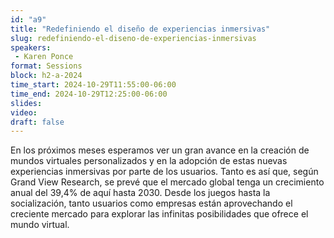 ```yaml
---
id: "a9"
title: "Redefiniendo el diseño de experiencias inmersivas"
slug: redefiniendo-el-diseno-de-experiencias-inmersivas
speakers:
 - Karen Ponce
format: Sessions
block: h2-a-2024
time_start: 2024-10-29T11:55:00-06:00
time_end: 2024-10-29T12:25:00-06:00
slides: 
video: 
draft: false
---
```


En los próximos meses esperamos ver un gran avance en la creación de mundos virtuales personalizados y en la adopción de estas nuevas experiencias inmersivas por parte de los usuarios. Tanto es así que, según Grand View Research, se prevé que el mercado global tenga un crecimiento anual del 39,4% de aquí hasta 2030. Desde los juegos hasta la socialización, tanto usuarios como empresas están aprovechando el creciente mercado para explorar las infinitas posibilidades que ofrece el mundo virtual.